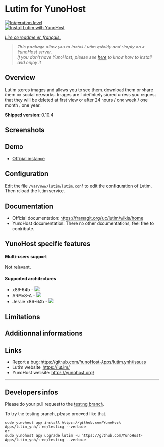 # Lutim for YunoHost

[![Integration level](https://dash.yunohost.org/integration/lutim.svg)](https://dash.yunohost.org/appci/app/lutim)  
[![Install Lutim with YunoHost](https://install-app.yunohost.org/install-with-yunohost.png)](https://install-app.yunohost.org/?app=lutim)

*[Lire ce readme en français.](./README_fr.md)*

> *This package allow you to install Lutim quickly and simply on a YunoHost server.  
If you don't have YunoHost, please see [here](https://yunohost.org/#/install) to know how to install and enjoy it.*

## Overview

Lutim stores images and allows you to see them, download them or share them on social networks.
Images are indefinitely stored unless you request that they will be deleted at first view or after 24 hours / one week / one month / one year.

**Shipped version:** 0.10.4

## Screenshots

## Demo

* [Official instance](https://lut.im/)

## Configuration

Edit the file `/var/www/lutim/lutim.conf` to edit the configuration of Lutim.
Then reload the lutim service.

## Documentation

 * Official documentation: https://framagit.org/luc/lutim/wikis/home
 * YunoHost documentation: There no other documentations, feel free to contribute.

## YunoHost specific features

#### Multi-users support

Not relevant.

#### Supported architectures

* x86-64b - [![](https://ci-apps.yunohost.org/ci/logs/lutim%20%28Community%29.svg)](https://ci-apps.yunohost.org/ci/apps/lutim/)
* ARMv8-A - [![](https://ci-apps-arm.yunohost.org/ci/logs/lutim%20%28Community%29.svg)](https://ci-apps-arm.yunohost.org/ci/apps/lutim/)
* Jessie x86-64b - [![](https://ci-stretch.nohost.me/ci/logs/lutim%20%28Community%29.svg)](https://ci-stretch.nohost.me/ci/apps/lutim/)

## Limitations

## Additionnal informations

## Links

 * Report a bug: https://github.com/YunoHost-Apps/lutim_ynh/issues
 * Lutim website: https://lut.im/
 * YunoHost website: https://yunohost.org/

---

Developers infos
----------------

Please do your pull request to the [testing branch](https://github.com/YunoHost-Apps/lutim_ynh/tree/testing).

To try the testing branch, please proceed like that.
```
sudo yunohost app install https://github.com/YunoHost-Apps/lutim_ynh/tree/testing --verbose
or
sudo yunohost app upgrade lutim -u https://github.com/YunoHost-Apps/lutim_ynh/tree/testing --verbose
```
